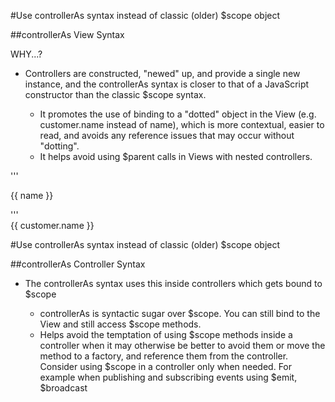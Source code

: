#Use controllerAs syntax instead of classic (older) $scope object

##controllerAs View Syntax

WHY...?

- Controllers are constructed, "newed" up, and provide a single new instance, and the controllerAs syntax is closer to that of a JavaScript constructor than the classic $scope syntax.

  - It promotes the use of binding to a "dotted" object in the View (e.g. customer.name instead of name), which is more contextual, easier to read, and avoids any reference issues that may occur without "dotting".
  - It helps avoid using $parent calls in Views with nested controllers.

<!-- avoid -->
'''<div ng-controller="CustomerController">
    {{ name }}
</div>'''
<!-- recommended -->
<div ng-controller="CustomerController as customer">
    {{ customer.name }}
</div>

#Use controllerAs syntax instead of classic (older) $scope object

##controllerAs Controller Syntax

- The controllerAs syntax uses this inside controllers which gets bound to $scope

  - controllerAs is syntactic sugar over $scope. You can still bind to the View and still access $scope methods.
  - Helps avoid the temptation of using $scope methods inside a controller when it may otherwise be better to avoid them or move the method to a factory, and reference them from the controller. Consider using $scope in a controller only when needed. For example when publishing and subscribing events using $emit, $broadcast
